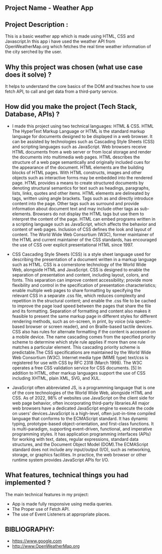 ##	Project Name - Weather App

##	Project Description :
 This is a basic weather app which is made using HTML, CSS and Javascript.In this app i have used the weather API from OpenWeatherMap.org which fetches the real time weather information of the city serched by the user. 

## Why this project was chosen (what use case does it solve) ?
It helps to understand the core basics of the DOM and teaches how to use fetch API, to call and get data from a third-party service.


##	How did you make the project (Tech Stack, Database, APIs) ?
- I made this project using two technical languages: HTML & CSS. HTML The HyperText Markup Language or HTML is the standard markup language for documents designed to be displayed in a web browser. It can be assisted by technologies such as Cascading Style Sheets (CSS) and scripting languages such as JavaScript. Web browsers receive HTML documents from a web server or from local storage and render the documents into multimedia web pages. HTML describes the structure of a web page semantically and originally included cues for the appearance of the document. HTML elements are the building blocks of HTML pages. With HTML constructs, images and other objects such as interactive forms may be embedded into the rendered page. HTML provides a means to create structured documents by denoting structural semantics for text such as headings, paragraphs, lists, links, quotes and other items. HTML elements are delineated by tags, written using angle brackets. Tags such as  and directly introduce content into the page. Other tags such as surround and provide information about document text and may include other tags as sub-elements. Browsers do not display the HTML tags but use them to interpret the content of the page. HTML can embed programs written in a scripting language such as JavaScript, which affects the behavior and content of web pages. Inclusion of CSS defines the look and layout of content. The World Wide Web Consortium (W3C), former maintainer of the HTML and current maintainer of the CSS standards, has encouraged the use of CSS over explicit presentational HTML since 1997.

- CSS Cascading Style Sheets (CSS) is a style sheet language used for describing the presentation of a document written in a markup language such as HTML.  CSS is a cornerstone technology of the World Wide Web, alongside HTML and JavaScript. CSS is designed to enable the separation of presentation and content, including layout, colors, and fonts. This separation can improve content accessibility; provide more flexibility and control in the specification of presentation characteristics; enable multiple web pages to share formatting by specifying the relevant CSS in a separate .css file, which reduces complexity and repetition in the structural content; and enable the .css file to be cached to improve the page load speed between the pages that share the file and its formatting. Separation of formatting and content also makes it feasible to present the same markup page in different styles for different rendering methods, such as on-screen, in print, by voice (via speech-based browser or screen reader), and on Braille-based tactile devices. CSS also has rules for alternate formatting if the content is accessed on a mobile device.  The name cascading comes from the specified priority scheme to determine which style rule applies if more than one rule matches a particular element. This cascading priority scheme is predictable.The CSS specifications are maintained by the World Wide Web Consortium (W3C). Internet media type (MIME type) text/css is registered for use with CSS by RFC 2318 (March 1998). The W3C operates a free CSS validation service for CSS documents. [5] In addition to HTML, other markup languages support the use of CSS including XHTML, plain XML, SVG, and XUL.

- JavaScript often abbreviated JS, is a programming language that is one of the core technologies of the World Wide Web, alongside HTML and CSS. As of 2022, 98% of websites use JavaScript on the client side for web page behavior, often incorporating third-party libraries.All major web browsers have a dedicated JavaScript engine to execute the code on users' devices.JavaScript is a high-level, often just-in-time compiled language that conforms to the ECMAScript standard. It has dynamic typing, prototype-based object-orientation, and first-class functions. It is multi-paradigm, supporting event-driven, functional, and imperative programming styles. It has application programming interfaces (APIs) for working with text, dates, regular expressions, standard data structures, and the Document Object Model (DOM).The ECMAScript standard does not include any input/output (I/O), such as networking, storage, or graphics facilities. In practice, the web browser or other runtime system provides JavaScript APIs for I/O.

##	What features, technical things you had implemented ?
  The main technical features in my project:
- App is made fully responsive using media queries.
- The Proper use of Fetch API.
- The use of Event Listeners at appropriate places.

## BIBLIOGRAPHY:
- https://www.google.com
- http://www.OpenWeatherMap.org



